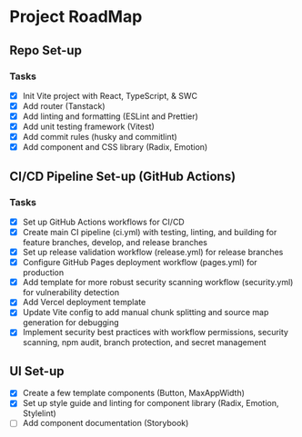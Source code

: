 # Project RoadMap

## Repo Set-up

### Tasks

- [x] Init Vite project with React, TypeScript, & SWC
- [x] Add router (Tanstack)
- [x] Add linting and formatting (ESLint and Prettier)
- [x] Add unit testing framework (Vitest)
- [x] Add commit rules (husky and commitlint)
- [x] Add component and CSS library (Radix, Emotion)

## CI/CD Pipeline Set-up (GitHub Actions)

### Tasks

- [x] Set up GitHub Actions workflows for CI/CD
- [x] Create main CI pipeline (ci.yml) with testing, linting, and building for feature branches, develop, and release branches
- [x] Set up release validation workflow (release.yml) for release branches
- [x] Configure GitHub Pages deployment workflow (pages.yml) for production
- [x] Add template for more robust security scanning workflow (security.yml) for vulnerability detection
- [x] Add Vercel deployment template
- [x] Update Vite config to add manual chunk splitting and source map generation for debugging
- [x] Implement security best practices with workflow permissions, security scanning, npm audit, branch protection, and secret management

## UI Set-up

- [x] Create a few template components (Button, MaxAppWidth)
- [x] Set up style guide and linting for component library (Radix, Emotion, Stylelint)
- [ ] Add component documentation (Storybook)
